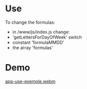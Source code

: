 # Use
To change the formulas:
- in /www/js/index.js
change:
- 'getLettersForDayOfWeek' switch
- constant 'formulaMMDD'
- the array 'formulas'

# Demo
[app-use-exemple.webm](https://github.com/craftidev/WebviewApp-displayCodeOfTheDay/assets/142283554/5049bbe9-551b-413c-9156-d0622aa59059)
